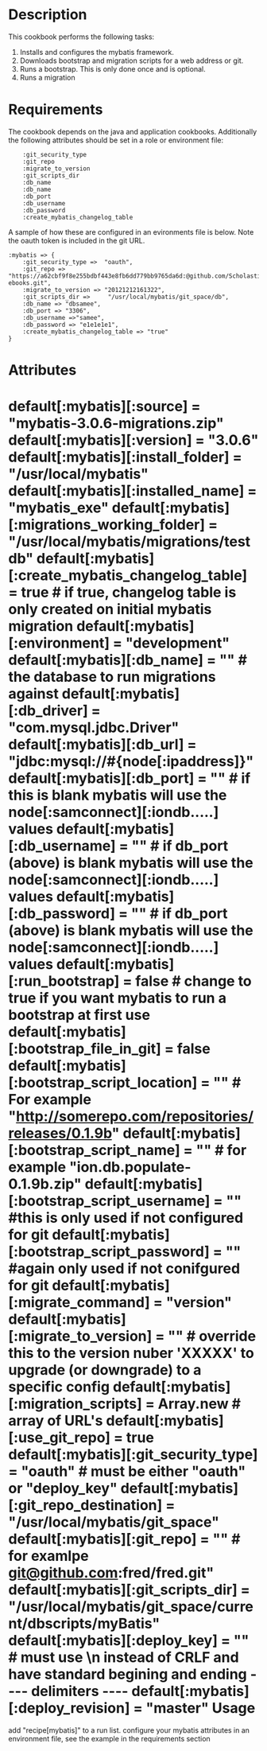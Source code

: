 Description
===========
This cookbook performs the following tasks:
1. Installs and configures the mybatis framework.
2. Downloads bootstrap and migration scripts for a web address or git.
3. Runs a bootstrap. This is only done once and is optional.
4. Runs a migration

Requirements
============
The cookbook depends on the java and application cookbooks. 
Additionally the following attributes should be set in a role or environment file:

		:git_security_type 
		:git_repo 
		:migrate_to_version
		:git_scripts_dir 
		:db_name
		:db_name 
		:db_port 
		:db_username
		:db_password
		:create_mybatis_changelog_table

A sample of how these are configured in an evironments file is below. Note the oauth token is included in the git URL.

	:mybatis => {
		:git_security_type =>  "oauth",
		:git_repo =>  "https://a62cbf9f8e255bdbf443e8fb6dd779bb9765da6d:@github.com/ScholasticInc/samee-ebooks.git",
		:migrate_to_version => "20121212161322",
		:git_scripts_dir => 	"/usr/local/mybatis/git_space/db",
		:db_name => "dbsamee",
		:db_port => "3306",
		:db_username =>"samee",
		:db_password => "e1e1e1e1",
		:create_mybatis_changelog_table => "true"
	}


Attributes
==========
default[:mybatis][:source] = "mybatis-3.0.6-migrations.zip"
default[:mybatis][:version] = "3.0.6"
default[:mybatis][:install_folder] = "/usr/local/mybatis"
default[:mybatis][:installed_name] = "mybatis_exe"
default[:mybatis][:migrations_working_folder] = "/usr/local/mybatis/migrations/testdb"
default[:mybatis][:create_mybatis_changelog_table] = true # if true, changelog table is only created on initial mybatis migration
default[:mybatis][:environment] = "development"
default[:mybatis][:db_name] = "" # the database to run migrations against
default[:mybatis][:db_driver] = "com.mysql.jdbc.Driver"
default[:mybatis][:db_url] = "jdbc:mysql://#{node[:ipaddress]}"
default[:mybatis][:db_port] = "" # if this is blank mybatis will use the node[:samconnect][:iondb.....] values
default[:mybatis][:db_username] = "" # if db_port (above) is blank mybatis will use the node[:samconnect][:iondb.....] values
default[:mybatis][:db_password] = "" # if db_port (above) is blank mybatis will use the node[:samconnect][:iondb.....] values
default[:mybatis][:run_bootstrap] = false # change to true if you want mybatis to run a bootstrap at first use
default[:mybatis][:bootstrap_file_in_git] = false
default[:mybatis][:bootstrap_script_location] = "" # For example "http://somerepo.com/repositories/releases/0.1.9b"
default[:mybatis][:bootstrap_script_name] = "" # for example "ion.db.populate-0.1.9b.zip"
default[:mybatis][:bootstrap_script_username] = "" #this is only used if not configured for git
default[:mybatis][:bootstrap_script_password] = "" #again only used if not conifgured for git
default[:mybatis][:migrate_command] = "version" 
default[:mybatis][:migrate_to_version] = "" # override this to the version nuber 'XXXXX' to upgrade (or downgrade) to a specific config
default[:mybatis][:migration_scripts] = Array.new # array of URL's
default[:mybatis][:use_git_repo] = true
default[:mybatis][:git_security_type] = "oauth" # must be either "oauth" or "deploy_key"
default[:mybatis][:git_repo_destination] = "/usr/local/mybatis/git_space"
default[:mybatis][:git_repo] = "" # for examlpe git@github.com:fred/fred.git"
default[:mybatis][:git_scripts_dir] = "/usr/local/mybatis/git_space/current/dbscripts/myBatis"
default[:mybatis][:deploy_key] = "" # must use \n instead of CRLF and have standard begining and ending ---- delimiters ----
default[:mybatis][:deploy_revision] = "master"
Usage
=====
add "recipe[mybatis]" to a run list.
configure your mybatis attributes in an environment file, see the example in the requirements section
